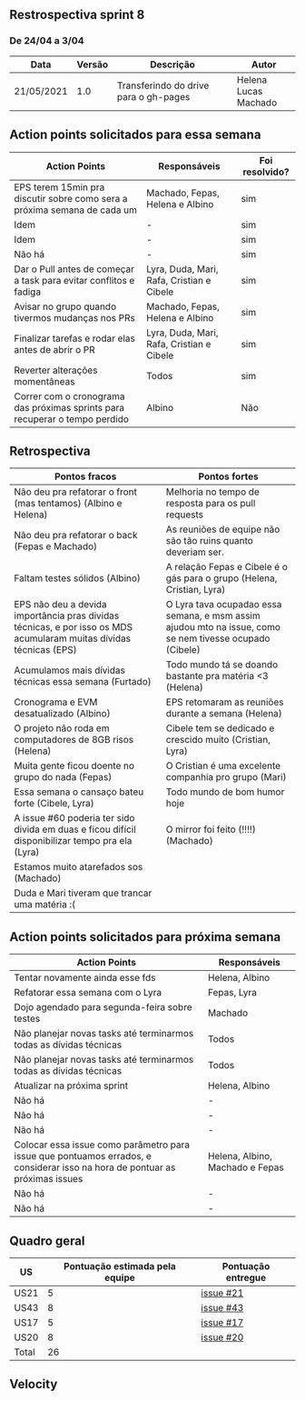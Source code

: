 ## Restrospectiva sprint 8

### De 24/04 a 3/04


| Data       | Versão | Descrição                                           | Autor              |
| ---------- | ------ | --------------------------------------------------- | ------------------ |
| 21/05/2021 | 1.0    | Transferindo do drive para o gh-pages               |    Helena </br> Lucas Machado   |

## Action points solicitados para essa semana

| **Action Points** | **Responsáveis** | **Foi resolvido?** |
| ------------- | ------------ | ------------ | 
| EPS terem 15min pra discutir sobre como sera a próxima semana de cada um  | Machado, Fepas, Helena e Albino | sim |
| Idem | - | sim |
| Idem | - | sim |
| Não há | - | sim |
| Dar o Pull antes de começar a task para evitar conflitos e fadiga | Lyra, Duda, Mari, Rafa, Cristian e Cibele | sim |
| Avisar no grupo quando tivermos mudanças nos PRs  | Machado, Fepas, Helena e Albino | sim |
| Finalizar tarefas e rodar elas antes de abrir o PR | Lyra, Duda, Mari, Rafa, Cristian e Cibele | sim |
| Reverter alterações momentâneas | Todos | sim |
| Correr com o cronograma das próximas sprints para recuperar o tempo perdido  | Albino | Não |


## Retrospectiva

| **Pontos fracos** | **Pontos fortes** |
| ------------- | ------------- |
| Não deu pra refatorar o front (mas tentamos) (Albino e Helena) | Melhoria no tempo de resposta para os pull requests |
| Não deu pra refatorar o back (Fepas e Machado) | As reuniões de equipe não são tão ruins quanto deveriam ser. |
| Faltam testes sólidos (Albino) | A relação Fepas e Cibele é o gás para o grupo (Helena, Cristian, Lyra)  |
| EPS não deu a devida importância pras dividas técnicas, e por isso os MDS acumularam muitas dívidas técnicas (EPS) | O Lyra tava ocupadao essa semana, e msm assim ajudou mto na issue, como se nem tivesse ocupado (Cibele) |
| Acumulamos mais dívidas técnicas essa semana (Furtado) | Todo mundo tá se doando bastante pra matéria <3 (Helena) |
| Cronograma e EVM desatualizado (Albino) | EPS retomaram as reuniões durante a semana (Helena) |
| O projeto não roda em computadores de 8GB risos (Helena)  | Cibele tem se dedicado e crescido muito (Cristian, Lyra) |
| Muita gente ficou doente no grupo do nada (Fepas)  | O Cristian é uma excelente companhia pro grupo (Mari) |
| Essa semana o cansaço bateu forte (Cibele, Lyra) | Todo mundo de bom humor hoje |
| A issue #60 poderia ter sido divida em duas e ficou difícil disponibilizar tempo pra ela (Lyra)  | O mirror foi feito (!!!!) (Machado)  |
| Estamos muito atarefados sos (Machado) |  |
| Duda e Mari tiveram que trancar uma matéria :(  |  |


## Action points solicitados para próxima semana

| **Action Points** | **Responsáveis** |
| ----------------- | ---------------- |
| Tentar novamente ainda esse fds | Helena, Albino |
| Refatorar essa semana com o Lyra | Fepas, Lyra |
| Dojo agendado para segunda-feira sobre testes | Machado |
| Não planejar novas tasks até terminarmos todas as dívidas técnicas | Todos |
| Não planejar novas tasks até terminarmos todas as dívidas técnicas | Todos |
| Atualizar na próxima sprint | Helena, Albino |
| Não há | - |
| Não há | - |
| Não há | - |
| Colocar essa issue como parâmetro para issue que pontuamos errados, e considerar isso na hora de pontuar as próximas issues | Helena, Albino, Machado e Fepas |
| Não há | - |
| Não há | - |

## Quadro geral

| US    | Pontuação estimada pela equipe | Pontuação entregue              | 
|-------|--------------------------------|---------------------------------|
| US21   |5 |[issue #21](https://github.com/parlamentaqui/gateway/issues/21) |
| US43   |8 |[issue #43](https://github.com/parlamentaqui/frontend/issues/43) |
| US17  |5 |[issue #17](https://github.com/parlamentaqui/gateway/issues/17)|
| US20  |8 |[issue #20](https://github.com/parlamentaqui/gateway/issues/20) |
| Total |26  | |

## Velocity


